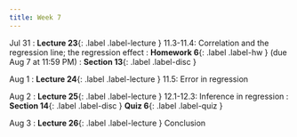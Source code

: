 ```yaml
---
title: Week 7
---
```


Jul 31
: **Lecture 23**{: .label .label-lecture } 11.3-11.4: Correlation and the regression line; the regression effect
: **Homework 6**{: .label .label-hw } (due Aug 7 at 11:59 PM)
: **Section 13**{: .label .label-disc }

Aug 1
: **Lecture 24**{: .label .label-lecture } 11.5: Error in regression


Aug 2
: **Lecture 25**{: .label .label-lecture } 12.1-12.3: Inference in regression
: **Section 14**{: .label .label-disc } **Quiz 6**{: .label .label-quiz }

Aug 3
: **Lecture 26**{: .label .label-lecture } Conclusion
